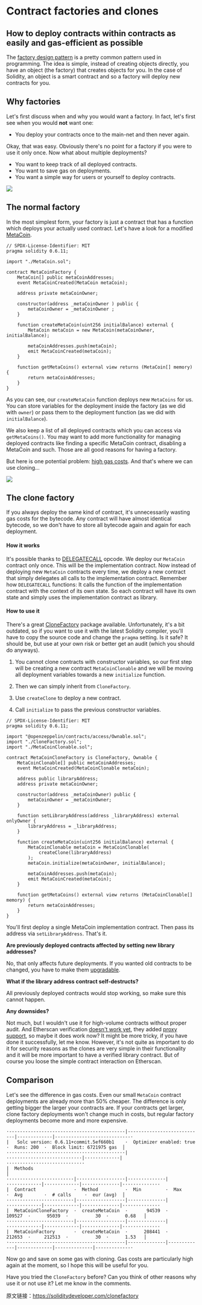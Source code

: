 
# Contract factories and clones

## How to deploy contracts within contracts as easily and gas-efficient as possible


The [factory design pattern](https://en.wikipedia.org/wiki/Factory_method_pattern) is a pretty common pattern used in programming. The idea is simple, instead of creating objects directly, you have an object (the factory) that creates objects for you. In the case of Solidity, an object is a smart contract and so a factory will deploy new contracts for you.


## Why factories


Let's first discuss when and why you would want a factory. In fact, let's first see when you would **not** want one:

* You deploy your contracts once to the main-net and then never again.

Okay, that was easy. Obviously there's no point for a factory if you were to use it only once. Now what about multiple deployments?

* You want to keep track of all deployed contracts.
* You want to save gas on deployments.
* You want a simple way for users or yourself to deploy contracts.

![](https://img.learnblockchain.cn/2020/07/27/15958322619544.jpg)


## The normal factory

In the most simplest form, your factory is just a contract that has a function which deploys your actually used contract. Let's have a look for a modified [MetaCoin](https://www.trufflesuite.com/boxes/metacoin).

```
// SPDX-License-Identifier: MIT
pragma solidity 0.6.11;

import "./MetaCoin.sol";

contract MetaCoinFactory {
    MetaCoin[] public metaCoinAddresses;
    event MetaCoinCreated(MetaCoin metaCoin);

    address private metaCoinOwner;

    constructor(address _metaCoinOwner ) public {
        metaCoinOwner = _metaCoinOwner ;
    }

    function createMetaCoin(uint256 initialBalance) external {
        MetaCoin metaCoin = new MetaCoin(metaCoinOwner, initialBalance);

        metaCoinAddresses.push(metaCoin);
        emit MetaCoinCreated(metaCoin);
    }

    function getMetaCoins() external view returns (MetaCoin[] memory) {
        return metaCoinAddresses;
    }
}
```


As you can see, our `createMetaCoin` function deploys new `MetaCoins` for us. You can store variables for the deployment inside the factory (as we did with `owner`) or pass them to the deployment function (as we did with `initialBalance`).

We also keep a list of all deployed contracts which you can access via `getMetaCoins()`. You may want to add more functionality for managing deployed contracts like finding a specific MetaCoin contract, disabling a MetaCoin and such. Those are all good reasons for having a factory.

But here is one potential problem: [high gas costs](https://ethereum.stackexchange.com/q/84764/33305). And that's where we can use cloning...

![](https://img.learnblockchain.cn/2020/07/27/15958323231518.jpg)


## The clone factory


If you always deploy the same kind of contract, it's unnecessarily wasting gas costs for the bytecode. Any contract will have almost identical bytecode, so we don't have to store all bytecode again and again for each deployment.

#### **How it works**

It's possible thanks to [DELEGATECALL](https://eips.ethereum.org/EIPS/eip-7) opcode. We deploy our `MetaCoin` contract only once. This will be the implementation contract. Now instead of deploying new `MetaCoin` contracts every time, we deploy a new contract that simply delegates all calls to the implementation contract. Remember how `DELEGATECALL` functions: It calls the function of the implementation contract with the context of its own state. So each contract will have its own state and simply uses the implementation contract as library.

#### **How to use it**

There's a great [CloneFactory](https://github.com/optionality/clone-factory) package available. Unfortunately, it's a bit outdated, so if you want to use it with the latest Solidity compiler, you'll have to copy the source code and change the `pragma` setting. Is it safe? It should be, but use at your own risk or better get an audit (which you should do anyways).

1. You cannot clone contracts with constructor variables, so our first step will be creating a new contract `MetaCoinClonable` and we will be moving all deployment variables towards a new `initialize` function.

2. Then we can simply inherit from `CloneFactory`.
3. Use `createClone` to deploy a new contract.
4. Call `initialize` to pass the previous constructor variables.


```
// SPDX-License-Identifier: MIT
pragma solidity 0.6.11;

import "@openzeppelin/contracts/access/Ownable.sol";
import "./CloneFactory.sol";
import "./MetaCoinClonable.sol";

contract MetaCoinCloneFactory is CloneFactory, Ownable {
    MetaCoinClonable[] public metaCoinAddresses;
    event MetaCoinCreated(MetaCoinClonable metaCoin);

    address public libraryAddress;
    address private metaCoinOwner;

    constructor(address _metaCoinOwner) public {
        metaCoinOwner = _metaCoinOwner;
    }

    function setLibraryAddress(address _libraryAddress) external onlyOwner {
        libraryAddress = _libraryAddress;
    }

    function createMetaCoin(uint256 initialBalance) external {
        MetaCoinClonable metaCoin = MetaCoinClonable(
            createClone(libraryAddress)
        );
        metaCoin.initialize(metaCoinOwner, initialBalance);

        metaCoinAddresses.push(metaCoin);
        emit MetaCoinCreated(metaCoin);
    }

    function getMetaCoins() external view returns (MetaCoinClonable[] memory) {
        return metaCoinAddresses;
    }
}
```

You'll first deploy a single MetaCoin implementation contract. Then pass its address via `setLibraryAddress`. That's it.

**Are previously deployed contracts affected by setting new library addresses?**

No, that only affects future deployments. If you wanted old contracts to be changed, you have to make them [upgradable](https://hackernoon.com/how-to-make-smart-contracts-upgradable-2612e771d5a2).

**What if the library address contract self-destructs?**

All previously deployed contracts would stop working, so make sure this cannot happen.

**Any downsides?**

Not much, but I wouldn't use it for high-volume contracts without proper audit. And Etherscan verification [doesn't work yet](https://www.reddit.com/r/etherscan/comments/9uzw8i/eip1167_clonefactory_support/), they added [proxy support](https://medium.com/etherscan-blog/and-finally-proxy-contract-support-on-etherscan-693e3da0714b), so maybe it does work now? It might be more tricky, if you have done it successfully, let me know. However, it's not quite as important to do it for security reasons as the clones are very simple in their functionality and it will be more important to have a verified library contract. But of course you loose the simple contract interaction on Etherscan.


## Comparison


Let's see the difference in gas costs. Even our small `MetaCoin` contract deployments are already more than 50% cheaper. The difference is only getting bigger the larger your contracts are. If your contracts get larger, clone factory deployments won't change much in costs, but regular factory deployments become more and more expensive.

```
·-------------------------------------------|----------------------------|-------------|----------------------------·
|   Solc version: 0.6.11+commit.5ef660b1    ·  Optimizer enabled: true   ·  Runs: 200  ·  Block limit: 6721975 gas  │
············································|····························|·············|·····························
|  Methods                                                                                                          │
·························|··················|··············|·············|·············|··············|··············
|  Contract              ·  Method          ·  Min         ·  Max        ·  Avg        ·  # calls     ·  eur (avg)  │
·························|··················|··············|·············|·············|··············|··············
|  MetaCoinCloneFactory  ·  createMetaCoin  ·       94539  ·     109527  ·      95039  ·          30  ·      0.68   │
·························|··················|··············|·············|·············|··············|··············
|  MetaCoinFactory       ·  createMetaCoin  ·      208441  ·     212653  ·     212513  ·          30  ·      1.53   │
·-------------------------------------------|--------------|-------------|-------------|--------------|-------------·
```


Now go and save on some gas with cloning. Gas costs are particularly high again at the moment, so I hope this will be useful for you.

Have you tried the `CloneFactory` before? Can you think of other reasons why use it or not use it? Let me know in the comments.

原文链接：https://soliditydeveloper.com/clonefactory

